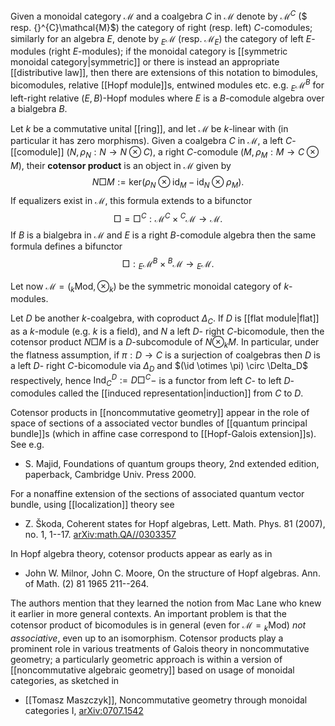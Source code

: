 Given a monoidal category $\mathcal{M}$ and a coalgebra $C$ in $\mathcal{M}$ denote by $\mathcal{M}^{C}$ ($ resp. {}^{C}\mathcal{M}$)
the category of right (resp. left) ${C}$-comodules; similarly for an algebra $E$, denote by ${}_E\mathcal{M}$ (resp. $\mathcal{M}_E$) the category of left $E$-modules
(right $E$-modules); if the monoidal category is [[symmetric monoidal category|symmetric]] or there is instead an appropriate [[distributive law]], then there are extensions of this notation to bimodules, bicomodules, relative [[Hopf module]]s, entwined modules etc. e.g. ${}_E\mathcal{M}^B$ for left-right relative $(E,B)$-Hopf modules where $E$ is a $B$-comodule algebra over a bialgebra $B$. 

Let $k$ be a commutative unital [[ring]], and let $\mathcal{M}$ be $k$-linear with (in particular it has zero morphisms). Given a coalgebra $C$ in $\mathcal{M}$, a left $C$-[[comodule]] $(N,\rho_N:N\to N\otimes C)$, a right $C$-comodule $(M,\rho_M:M\to C\otimes M)$, their
__cotensor product__ is an object in $\mathcal{M}$ given by
$$
N \Box M  :=
\mathrm{ker} (\rho_N \otimes \mathrm{id}_M - \mathrm{id}_N \otimes \rho_M ).
$$
If equalizers exist in $\mathcal{M}$, this formula extends to a bifunctor
$${}\Box = \Box^{C} :
\mathcal{M}^{C} \times {}^{C}\mathcal{M} \rightarrow \mathcal{M}.$$
If $B$ is a bialgebra in $\mathcal{M}$ and $E$ is a right $B$-comodule algebra then the same formula defines a bifunctor
$$\Box : {}_{E}\mathcal{M}^{B} \times {}^{B}\mathcal{M} \rightarrow
{}_{E}\mathcal{M}.$$ 

Let now $\mathcal{M}=({}_k\mathrm{Mod},\otimes_k)$ be the symmetric monoidal category of $k$-modules.

Let $D$ be another $k$-coalgebra, with coproduct $\Delta_C$.
If $D$ is [[flat module|flat]] as a $k$-module
(e.g. $k$ is a field),
and $N$ a left $D$- right $C$-bicomodule,
then the cotensor product $N \Box M$ is a $D$-subcomodule of
$N \otimes_k M$. In particular, under the flatness assumption, if $\pi : D \rightarrow C$ is a surjection of
coalgebras then $D$ is a left $D$- right $C$-bicomodule
via $\Delta_D$ and $(\id \otimes \pi) \circ \Delta_D$
respectively, hence $\mathrm{Ind}^D_C := D \Box^C -$
is a functor from left $C$- to left
$D$-comodules called the [[induced representation|induction]] from $C$ to $D$. 

Cotensor products in [[noncommutative geometry]] appear in the role of space of sections of a associated vector bundles of [[quantum principal bundle]]s (which in affine case correspond to [[Hopf-Galois extension]]s). See e.g.

* S. Majid, Foundations of quantum groups theory, 2nd extended edition, paperback, Cambridge Univ. Press 2000.

For a nonaffine extension of the sections of associated quantum vector bundle, using [[localization]] theory see

* Z. Škoda, Coherent states for Hopf algebras,
Lett. Math. Phys. 81 (2007), no. 1, 1--17. [arXiv:math.QA//0303357](http://front.math.ucdavis.edu/0303.5357)

In Hopf algebra theory, cotensor products appear as early as in 

* John W. Milnor, John C. Moore, On the structure of Hopf algebras.  Ann. of Math. (2)  81  1965 211--264.

The authors mention that they learned the notion from Mac Lane who knew it earlier in more general contexts. An important problem is that the cotensor product of bicomodules is in general (even for $\mathcal{M}={}_k\mathrm{Mod}$) *not associative*, even up to an isomorphism. Cotensor products play a prominent role in various treatments of Galois theory in noncommutative geometry; a particularly geometric approach is within a version of [[noncommutative algebraic geometry]] based on usage of monoidal categories, as sketched in 

* [[Tomasz Maszczyk]], Noncommutative geometry through monoidal categories I, [arXiv:0707.1542](http://front.math.ucdavis.edu/0707.1542)